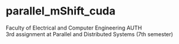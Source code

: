 # parallel_mShift_cuda
Faculty of Electrical and Computer Engineering AUTH  
3rd assignment at Parallel and Distributed Systems (7th semester)
